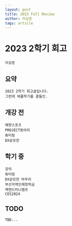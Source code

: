 ```yaml
---
layout: post
title: 2023 Fall Review
author: 이상준
tags: article
---
```


# 2023 2학기 회고
    이상준

## 요약 
    2023 2학기 회고글입니다. 
    그런데 여름학기를 곁들인.

## 개강 전
    해양스포츠
    PROJECT동아리
    튜터링
    DX공모전 

## 학기 중
    강의
    튜터링
    DX공모전 마무리
    부산지역인재장학금
    백엔드미니캠프
    CES2024

## TODO
    TBD...